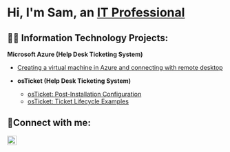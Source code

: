 <h1>Hi, I'm Sam, an <a href="https://www.linkedin.com/in/raiford-w-03310552/">IT Professional</a></h1>

<h2>👨‍💻 Information Technology Projects:</h2>

<b>Microsoft Azure (Help Desk Ticketing System)</b>
 - [Creating a virtual machine in Azure and connecting with remote desktop](https://github.com/samuelrww/azure-network-protocols)

- <b>osTicket (Help Desk Ticketing System)</b>
  - [osTicket: Post-Installation Configuration](https://github.com/samuelrww/post-install-config)
  - [osTicket: Ticket Lifecycle Examples](https://github.com/samuelrww/ticket-lifecycle)


<h2>🤳Connect with me:</h2>

[<img align="left" alt="Josh | LinkedIn" width="22px" src="https://cdn.jsdelivr.net/npm/simple-icons@v3/icons/linkedin.svg" />][linkedin]

[linkedin]: https://www.linkedin.com/in/raiford-w-03310552
